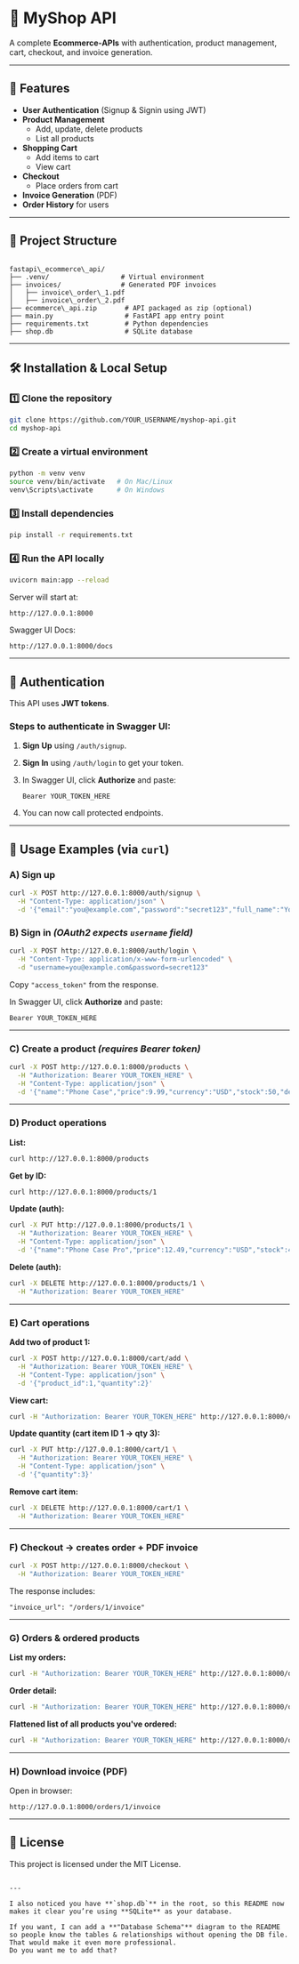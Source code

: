# 🛒 MyShop API

A complete **Ecommerce-APIs** with authentication, product management, cart, checkout, and invoice generation.

---

## 🚀 Features
- **User Authentication** (Signup & Signin using JWT)
- **Product Management**
  - Add, update, delete products
  - List all products
- **Shopping Cart**
  - Add items to cart
  - View cart
- **Checkout**
  - Place orders from cart
- **Invoice Generation** (PDF)
- **Order History** for users

---

## 📂 Project Structure
```

fastapi\_ecommerce\_api/
├── .venv/                  # Virtual environment
├── invoices/               # Generated PDF invoices
│   ├── invoice\_order\_1.pdf
│   ├── invoice\_order\_2.pdf
├── ecommerce\_api.zip       # API packaged as zip (optional)
├── main.py                  # FastAPI app entry point
├── requirements.txt         # Python dependencies
├── shop.db                  # SQLite database

````

---

## 🛠 Installation & Local Setup

### 1️⃣ Clone the repository
```bash
git clone https://github.com/YOUR_USERNAME/myshop-api.git
cd myshop-api
````

### 2️⃣ Create a virtual environment

```bash
python -m venv venv
source venv/bin/activate   # On Mac/Linux
venv\Scripts\activate      # On Windows
```

### 3️⃣ Install dependencies

```bash
pip install -r requirements.txt
```

### 4️⃣ Run the API locally

```bash
uvicorn main:app --reload
```

Server will start at:

```
http://127.0.0.1:8000
```

Swagger UI Docs:

```
http://127.0.0.1:8000/docs
```

---

## 🔑 Authentication

This API uses **JWT tokens**.

### Steps to authenticate in Swagger UI:

1. **Sign Up** using `/auth/signup`.
2. **Sign In** using `/auth/login` to get your token.
3. In Swagger UI, click **Authorize** and paste:

   ```
   Bearer YOUR_TOKEN_HERE
   ```
4. You can now call protected endpoints.

---

## 📌 Usage Examples (via `curl`)

### **A) Sign up**

```bash
curl -X POST http://127.0.0.1:8000/auth/signup \
  -H "Content-Type: application/json" \
  -d '{"email":"you@example.com","password":"secret123","full_name":"You"}'
```

### **B) Sign in** *(OAuth2 expects `username` field)*

```bash
curl -X POST http://127.0.0.1:8000/auth/login \
  -H "Content-Type: application/x-www-form-urlencoded" \
  -d "username=you@example.com&password=secret123"
```

Copy `"access_token"` from the response.

In Swagger UI, click **Authorize** and paste:

```
Bearer YOUR_TOKEN_HERE
```

---

### **C) Create a product** *(requires Bearer token)*

```bash
curl -X POST http://127.0.0.1:8000/products \
  -H "Authorization: Bearer YOUR_TOKEN_HERE" \
  -H "Content-Type: application/json" \
  -d '{"name":"Phone Case","price":9.99,"currency":"USD","stock":50,"description":"Matte black"}'
```

---

### **D) Product operations**

**List:**

```bash
curl http://127.0.0.1:8000/products
```

**Get by ID:**

```bash
curl http://127.0.0.1:8000/products/1
```

**Update (auth):**

```bash
curl -X PUT http://127.0.0.1:8000/products/1 \
  -H "Authorization: Bearer YOUR_TOKEN_HERE" \
  -H "Content-Type: application/json" \
  -d '{"name":"Phone Case Pro","price":12.49,"currency":"USD","stock":40,"description":"Matte black, reinforced"}'
```

**Delete (auth):**

```bash
curl -X DELETE http://127.0.0.1:8000/products/1 \
  -H "Authorization: Bearer YOUR_TOKEN_HERE"
```

---

### **E) Cart operations**

**Add two of product 1:**

```bash
curl -X POST http://127.0.0.1:8000/cart/add \
  -H "Authorization: Bearer YOUR_TOKEN_HERE" \
  -H "Content-Type: application/json" \
  -d '{"product_id":1,"quantity":2}'
```

**View cart:**

```bash
curl -H "Authorization: Bearer YOUR_TOKEN_HERE" http://127.0.0.1:8000/cart
```

**Update quantity (cart item ID 1 → qty 3):**

```bash
curl -X PUT http://127.0.0.1:8000/cart/1 \
  -H "Authorization: Bearer YOUR_TOKEN_HERE" \
  -H "Content-Type: application/json" \
  -d '{"quantity":3}'
```

**Remove cart item:**

```bash
curl -X DELETE http://127.0.0.1:8000/cart/1 \
  -H "Authorization: Bearer YOUR_TOKEN_HERE"
```

---

### **F) Checkout → creates order + PDF invoice**

```bash
curl -X POST http://127.0.0.1:8000/checkout \
  -H "Authorization: Bearer YOUR_TOKEN_HERE"
```

The response includes:

```
"invoice_url": "/orders/1/invoice"
```

---

### **G) Orders & ordered products**

**List my orders:**

```bash
curl -H "Authorization: Bearer YOUR_TOKEN_HERE" http://127.0.0.1:8000/orders
```

**Order detail:**

```bash
curl -H "Authorization: Bearer YOUR_TOKEN_HERE" http://127.0.0.1:8000/orders/1
```

**Flattened list of all products you've ordered:**

```bash
curl -H "Authorization: Bearer YOUR_TOKEN_HERE" http://127.0.0.1:8000/orders/items
```

---

### **H) Download invoice (PDF)**

Open in browser:

```
http://127.0.0.1:8000/orders/1/invoice
```

---

## 📜 License

This project is licensed under the MIT License.

```

---

I also noticed you have **`shop.db`** in the root, so this README now makes it clear you’re using **SQLite** as your database.  

If you want, I can add a **"Database Schema"** diagram to the README so people know the tables & relationships without opening the DB file. That would make it even more professional.  
Do you want me to add that?
```
